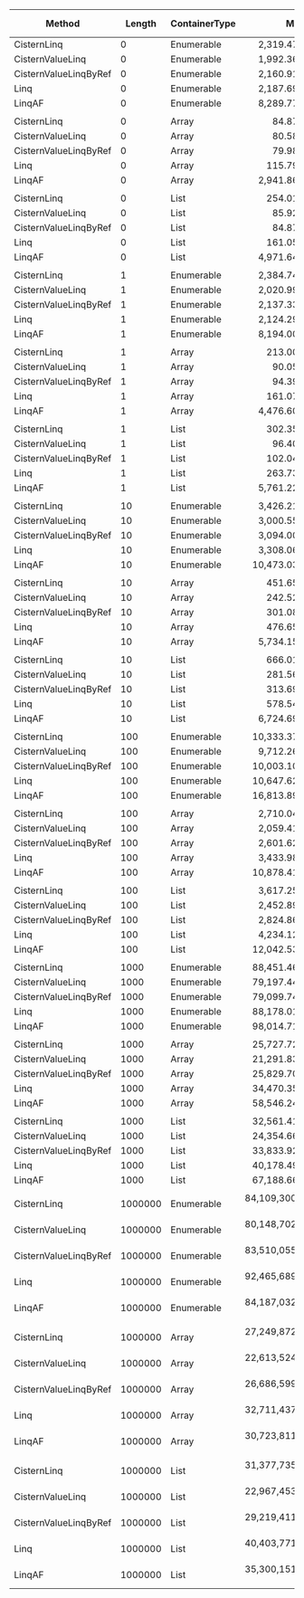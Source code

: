 ﻿|                Method |  Length | ContainerType |             Mean |            Error |           StdDev |           Median | Ratio | RatioSD |  Gen 0 | Gen 1 | Gen 2 | Allocated |
|---------------------- |-------- |-------------- |-----------------:|-----------------:|-----------------:|-----------------:|------:|--------:|-------:|------:|------:|----------:|
|           CisternLinq |       0 |    Enumerable |      2,319.47 ns |        11.562 ns |         9.027 ns |      2,321.76 ns |  1.06 |    0.00 | 0.1564 |     - |     - |     656 B |
|      CisternValueLinq |       0 |    Enumerable |      1,992.36 ns |        26.267 ns |        24.570 ns |      1,981.30 ns |  0.91 |    0.01 | 0.0839 |     - |     - |     352 B |
| CisternValueLinqByRef |       0 |    Enumerable |      2,160.91 ns |         8.746 ns |         7.753 ns |      2,162.83 ns |  0.99 |    0.01 | 0.0839 |     - |     - |     352 B |
|                  Linq |       0 |    Enumerable |      2,187.69 ns |         6.293 ns |         5.579 ns |      2,188.55 ns |  1.00 |    0.00 | 0.1183 |     - |     - |     496 B |
|                LinqAF |       0 |    Enumerable |      8,289.77 ns |       469.207 ns |     1,292.333 ns |      7,600.00 ns |  4.19 |    0.50 |      - |     - |     - |     352 B |
|                       |         |               |                  |                  |                  |                  |       |         |        |       |       |           |
|           CisternLinq |       0 |         Array |         84.87 ns |         0.880 ns |         0.780 ns |         84.58 ns |  0.73 |    0.01 | 0.0248 |     - |     - |     104 B |
|      CisternValueLinq |       0 |         Array |         80.58 ns |         0.227 ns |         0.177 ns |         80.62 ns |  0.70 |    0.01 |      - |     - |     - |         - |
| CisternValueLinqByRef |       0 |         Array |         79.98 ns |         0.619 ns |         0.549 ns |         79.71 ns |  0.69 |    0.01 |      - |     - |     - |         - |
|                  Linq |       0 |         Array |        115.79 ns |         1.176 ns |         1.100 ns |        115.27 ns |  1.00 |    0.00 | 0.0172 |     - |     - |      72 B |
|                LinqAF |       0 |         Array |      2,941.86 ns |        52.955 ns |        98.156 ns |      2,900.00 ns | 25.68 |    1.25 |      - |     - |     - |         - |
|                       |         |               |                  |                  |                  |                  |       |         |        |       |       |           |
|           CisternLinq |       0 |          List |        254.01 ns |         0.588 ns |         0.459 ns |        254.15 ns |  1.58 |    0.02 | 0.0877 |     - |     - |     368 B |
|      CisternValueLinq |       0 |          List |         85.92 ns |         0.132 ns |         0.110 ns |         85.89 ns |  0.53 |    0.01 |      - |     - |     - |         - |
| CisternValueLinqByRef |       0 |          List |         84.87 ns |         0.414 ns |         0.367 ns |         84.72 ns |  0.53 |    0.01 |      - |     - |     - |         - |
|                  Linq |       0 |          List |        161.05 ns |         1.955 ns |         1.733 ns |        161.15 ns |  1.00 |    0.00 | 0.0420 |     - |     - |     176 B |
|                LinqAF |       0 |          List |      4,971.64 ns |        62.926 ns |       149.551 ns |      4,900.00 ns | 32.03 |    1.06 |      - |     - |     - |      56 B |
|                       |         |               |                  |                  |                  |                  |       |         |        |       |       |           |
|           CisternLinq |       1 |    Enumerable |      2,384.74 ns |        34.338 ns |        51.395 ns |      2,365.20 ns |  1.13 |    0.03 | 0.1564 |     - |     - |     656 B |
|      CisternValueLinq |       1 |    Enumerable |      2,020.99 ns |        10.930 ns |         9.127 ns |      2,020.24 ns |  0.95 |    0.01 | 0.0839 |     - |     - |     352 B |
| CisternValueLinqByRef |       1 |    Enumerable |      2,137.33 ns |        11.398 ns |        10.662 ns |      2,139.99 ns |  1.01 |    0.01 | 0.0839 |     - |     - |     352 B |
|                  Linq |       1 |    Enumerable |      2,124.29 ns |        22.875 ns |        21.397 ns |      2,127.45 ns |  1.00 |    0.00 | 0.1183 |     - |     - |     496 B |
|                LinqAF |       1 |    Enumerable |      8,194.00 ns |       125.877 ns |       254.278 ns |      8,100.00 ns |  3.94 |    0.19 |      - |     - |     - |     352 B |
|                       |         |               |                  |                  |                  |                  |       |         |        |       |       |           |
|           CisternLinq |       1 |         Array |        213.00 ns |         4.277 ns |         3.792 ns |        212.15 ns |  1.32 |    0.03 | 0.0725 |     - |     - |     304 B |
|      CisternValueLinq |       1 |         Array |         90.05 ns |         0.835 ns |         0.781 ns |         89.98 ns |  0.56 |    0.01 |      - |     - |     - |         - |
| CisternValueLinqByRef |       1 |         Array |         94.39 ns |         0.900 ns |         0.842 ns |         94.36 ns |  0.59 |    0.01 |      - |     - |     - |         - |
|                  Linq |       1 |         Array |        161.07 ns |         3.281 ns |         3.647 ns |        161.18 ns |  1.00 |    0.00 | 0.0324 |     - |     - |     136 B |
|                LinqAF |       1 |         Array |      4,476.60 ns |        81.567 ns |       159.091 ns |      4,400.00 ns | 27.91 |    1.13 |      - |     - |     - |      32 B |
|                       |         |               |                  |                  |                  |                  |       |         |        |       |       |           |
|           CisternLinq |       1 |          List |        302.35 ns |         5.212 ns |         4.875 ns |        301.42 ns |  0.87 |    0.08 | 0.0877 |     - |     - |     368 B |
|      CisternValueLinq |       1 |          List |         96.40 ns |         1.907 ns |         2.196 ns |         96.58 ns |  0.29 |    0.04 |      - |     - |     - |         - |
| CisternValueLinqByRef |       1 |          List |        102.04 ns |         2.047 ns |         2.102 ns |        103.08 ns |  0.30 |    0.03 |      - |     - |     - |         - |
|                  Linq |       1 |          List |        263.73 ns |        16.333 ns |        46.861 ns |        242.73 ns |  1.00 |    0.00 | 0.0420 |     - |     - |     176 B |
|                LinqAF |       1 |          List |      5,761.22 ns |       114.190 ns |       228.050 ns |      5,800.00 ns | 19.94 |    2.96 |      - |     - |     - |      56 B |
|                       |         |               |                  |                  |                  |                  |       |         |        |       |       |           |
|           CisternLinq |      10 |    Enumerable |      3,426.21 ns |        68.494 ns |       190.933 ns |      3,447.44 ns |  1.04 |    0.09 | 0.1564 |     - |     - |     656 B |
|      CisternValueLinq |      10 |    Enumerable |      3,000.55 ns |        59.583 ns |       167.077 ns |      3,024.57 ns |  0.91 |    0.07 | 0.0839 |     - |     - |     352 B |
| CisternValueLinqByRef |      10 |    Enumerable |      3,094.00 ns |        61.127 ns |       153.357 ns |      3,176.74 ns |  0.94 |    0.08 | 0.0839 |     - |     - |     352 B |
|                  Linq |      10 |    Enumerable |      3,308.06 ns |        66.182 ns |       176.654 ns |      3,280.05 ns |  1.00 |    0.00 | 0.1183 |     - |     - |     496 B |
|                LinqAF |      10 |    Enumerable |     10,473.03 ns |       493.431 ns |     1,367.294 ns |     10,100.00 ns |  3.19 |    0.47 |      - |     - |     - |     352 B |
|                       |         |               |                  |                  |                  |                  |       |         |        |       |       |           |
|           CisternLinq |      10 |         Array |        451.65 ns |         9.089 ns |        23.622 ns |        452.78 ns |  0.96 |    0.05 | 0.0725 |     - |     - |     304 B |
|      CisternValueLinq |      10 |         Array |        242.52 ns |         4.868 ns |        10.374 ns |        243.83 ns |  0.51 |    0.03 |      - |     - |     - |         - |
| CisternValueLinqByRef |      10 |         Array |        301.08 ns |         5.995 ns |         6.904 ns |        301.89 ns |  0.63 |    0.03 |      - |     - |     - |         - |
|                  Linq |      10 |         Array |        476.65 ns |         9.505 ns |        17.618 ns |        479.66 ns |  1.00 |    0.00 | 0.0324 |     - |     - |     136 B |
|                LinqAF |      10 |         Array |      5,734.15 ns |       181.692 ns |       481.823 ns |      5,600.00 ns | 12.06 |    1.09 |      - |     - |     - |      32 B |
|                       |         |               |                  |                  |                  |                  |       |         |        |       |       |           |
|           CisternLinq |      10 |          List |        666.01 ns |        13.185 ns |        23.776 ns |        667.50 ns |  1.14 |    0.04 | 0.0877 |     - |     - |     368 B |
|      CisternValueLinq |      10 |          List |        281.56 ns |         5.590 ns |         8.703 ns |        284.66 ns |  0.49 |    0.02 |      - |     - |     - |         - |
| CisternValueLinqByRef |      10 |          List |        313.69 ns |         6.292 ns |        10.854 ns |        316.27 ns |  0.55 |    0.02 |      - |     - |     - |         - |
|                  Linq |      10 |          List |        578.54 ns |        11.565 ns |        12.374 ns |        581.54 ns |  1.00 |    0.00 | 0.0420 |     - |     - |     176 B |
|                LinqAF |      10 |          List |      6,724.69 ns |       299.285 ns |       788.437 ns |      6,500.00 ns | 12.33 |    2.21 |      - |     - |     - |      56 B |
|                       |         |               |                  |                  |                  |                  |       |         |        |       |       |           |
|           CisternLinq |     100 |    Enumerable |     10,333.37 ns |       206.047 ns |       535.545 ns |     10,376.86 ns |  0.98 |    0.07 | 0.1526 |     - |     - |     656 B |
|      CisternValueLinq |     100 |    Enumerable |      9,712.26 ns |       191.764 ns |       420.926 ns |      9,884.46 ns |  0.91 |    0.05 | 0.0763 |     - |     - |     352 B |
| CisternValueLinqByRef |     100 |    Enumerable |     10,003.10 ns |       198.837 ns |       415.046 ns |     10,175.49 ns |  0.94 |    0.05 | 0.0763 |     - |     - |     352 B |
|                  Linq |     100 |    Enumerable |     10,647.62 ns |       209.435 ns |       437.170 ns |     10,865.17 ns |  1.00 |    0.00 | 0.1068 |     - |     - |     496 B |
|                LinqAF |     100 |    Enumerable |     16,813.89 ns |       323.789 ns |       540.979 ns |     16,550.00 ns |  1.58 |    0.09 |      - |     - |     - |     352 B |
|                       |         |               |                  |                  |                  |                  |       |         |        |       |       |           |
|           CisternLinq |     100 |         Array |      2,710.04 ns |        54.220 ns |       127.803 ns |      2,753.63 ns |  0.79 |    0.05 | 0.0725 |     - |     - |     304 B |
|      CisternValueLinq |     100 |         Array |      2,059.41 ns |        41.252 ns |       108.675 ns |      2,083.67 ns |  0.60 |    0.04 |      - |     - |     - |         - |
| CisternValueLinqByRef |     100 |         Array |      2,601.62 ns |        51.733 ns |        83.539 ns |      2,608.40 ns |  0.76 |    0.04 |      - |     - |     - |         - |
|                  Linq |     100 |         Array |      3,433.98 ns |        68.148 ns |       134.518 ns |      3,461.51 ns |  1.00 |    0.00 | 0.0305 |     - |     - |     136 B |
|                LinqAF |     100 |         Array |     10,878.41 ns |       415.149 ns |     1,143.442 ns |     10,550.00 ns |  3.21 |    0.32 |      - |     - |     - |      32 B |
|                       |         |               |                  |                  |                  |                  |       |         |        |       |       |           |
|           CisternLinq |     100 |          List |      3,617.25 ns |        71.484 ns |       121.385 ns |      3,629.93 ns |  0.86 |    0.05 | 0.0877 |     - |     - |     368 B |
|      CisternValueLinq |     100 |          List |      2,452.89 ns |        48.334 ns |       104.043 ns |      2,466.75 ns |  0.58 |    0.04 |      - |     - |     - |         - |
| CisternValueLinqByRef |     100 |          List |      2,824.86 ns |        55.772 ns |       101.981 ns |      2,820.05 ns |  0.67 |    0.05 |      - |     - |     - |         - |
|                  Linq |     100 |          List |      4,234.12 ns |        84.314 ns |       185.070 ns |      4,256.06 ns |  1.00 |    0.00 | 0.0381 |     - |     - |     176 B |
|                LinqAF |     100 |          List |     12,042.53 ns |       497.910 ns |     1,363.019 ns |     11,800.00 ns |  2.85 |    0.36 |      - |     - |     - |      56 B |
|                       |         |               |                  |                  |                  |                  |       |         |        |       |       |           |
|           CisternLinq |    1000 |    Enumerable |     88,451.46 ns |     1,759.419 ns |     3,034.911 ns |     89,547.55 ns |  1.00 |    0.05 | 0.1221 |     - |     - |     656 B |
|      CisternValueLinq |    1000 |    Enumerable |     79,197.44 ns |     1,627.430 ns |     4,798.515 ns |     80,282.76 ns |  0.93 |    0.07 |      - |     - |     - |     352 B |
| CisternValueLinqByRef |    1000 |    Enumerable |     79,099.74 ns |     1,580.074 ns |     3,755.212 ns |     80,064.04 ns |  0.91 |    0.05 |      - |     - |     - |     352 B |
|                  Linq |    1000 |    Enumerable |     88,178.01 ns |     1,755.755 ns |     3,028.591 ns |     89,494.11 ns |  1.00 |    0.00 |      - |     - |     - |     496 B |
|                LinqAF |    1000 |    Enumerable |     98,014.71 ns |     1,954.499 ns |     3,156.152 ns |     98,600.00 ns |  1.11 |    0.05 |      - |     - |     - |     352 B |
|                       |         |               |                  |                  |                  |                  |       |         |        |       |       |           |
|           CisternLinq |    1000 |         Array |     25,727.72 ns |       511.556 ns |     1,195.745 ns |     26,193.28 ns |  0.75 |    0.04 | 0.0610 |     - |     - |     304 B |
|      CisternValueLinq |    1000 |         Array |     21,291.83 ns |       421.677 ns |       618.088 ns |     21,528.46 ns |  0.62 |    0.03 |      - |     - |     - |         - |
| CisternValueLinqByRef |    1000 |         Array |     25,829.70 ns |       507.389 ns |       804.773 ns |     25,975.76 ns |  0.75 |    0.03 |      - |     - |     - |         - |
|                  Linq |    1000 |         Array |     34,470.35 ns |       678.221 ns |     1,354.480 ns |     34,784.61 ns |  1.00 |    0.00 |      - |     - |     - |     136 B |
|                LinqAF |    1000 |         Array |     58,546.24 ns |     1,446.932 ns |     4,104.705 ns |     57,200.00 ns |  1.68 |    0.13 |      - |     - |     - |      32 B |
|                       |         |               |                  |                  |                  |                  |       |         |        |       |       |           |
|           CisternLinq |    1000 |          List |     32,561.41 ns |       650.645 ns |     1,284.310 ns |     32,888.38 ns |  0.81 |    0.04 | 0.0610 |     - |     - |     368 B |
|      CisternValueLinq |    1000 |          List |     24,354.66 ns |       487.051 ns |       840.139 ns |     24,420.94 ns |  0.61 |    0.03 |      - |     - |     - |         - |
| CisternValueLinqByRef |    1000 |          List |     33,833.92 ns |       653.101 ns |       825.964 ns |     33,939.38 ns |  0.85 |    0.03 |      - |     - |     - |         - |
|                  Linq |    1000 |          List |     40,178.49 ns |       803.055 ns |     1,385.231 ns |     40,613.68 ns |  1.00 |    0.00 |      - |     - |     - |     176 B |
|                LinqAF |    1000 |          List |     67,188.66 ns |     2,225.335 ns |     6,456.100 ns |     66,900.00 ns |  1.67 |    0.15 |      - |     - |     - |      56 B |
|                       |         |               |                  |                  |                  |                  |       |         |        |       |       |           |
|           CisternLinq | 1000000 |    Enumerable | 84,109,300.66 ns | 1,668,314.875 ns | 3,092,328.592 ns | 84,043,457.14 ns |  0.91 |    0.06 |      - |     - |     - |     656 B |
|      CisternValueLinq | 1000000 |    Enumerable | 80,148,702.38 ns | 1,568,089.825 ns | 3,095,256.330 ns | 80,679,907.14 ns |  0.87 |    0.04 |      - |     - |     - |     352 B |
| CisternValueLinqByRef | 1000000 |    Enumerable | 83,510,055.03 ns | 1,609,713.258 ns | 2,256,593.171 ns | 83,417,214.29 ns |  0.90 |    0.06 |      - |     - |     - |     352 B |
|                  Linq | 1000000 |    Enumerable | 92,465,689.35 ns | 1,833,265.800 ns | 4,531,378.843 ns | 92,776,025.00 ns |  1.00 |    0.00 |      - |     - |     - |     496 B |
|                LinqAF | 1000000 |    Enumerable | 84,187,032.53 ns | 1,674,256.553 ns | 4,468,929.667 ns | 84,517,500.00 ns |  0.91 |    0.07 |      - |     - |     - |     352 B |
|                       |         |               |                  |                  |                  |                  |       |         |        |       |       |           |
|           CisternLinq | 1000000 |         Array | 27,249,872.65 ns |   543,472.234 ns | 1,393,127.105 ns | 27,290,481.25 ns |  0.84 |    0.05 |      - |     - |     - |     304 B |
|      CisternValueLinq | 1000000 |         Array | 22,613,524.22 ns |   428,843.835 ns |   421,181.988 ns | 22,784,642.19 ns |  0.68 |    0.02 |      - |     - |     - |         - |
| CisternValueLinqByRef | 1000000 |         Array | 26,686,599.42 ns |   531,940.209 ns | 1,178,742.759 ns | 26,937,937.50 ns |  0.82 |    0.06 |      - |     - |     - |         - |
|                  Linq | 1000000 |         Array | 32,711,437.96 ns |   648,578.566 ns | 1,477,141.599 ns | 32,951,406.67 ns |  1.00 |    0.00 |      - |     - |     - |     136 B |
|                LinqAF | 1000000 |         Array | 30,723,811.00 ns |   817,674.641 ns | 2,410,932.127 ns | 30,240,050.00 ns |  0.94 |    0.08 |      - |     - |     - |      32 B |
|                       |         |               |                  |                  |                  |                  |       |         |        |       |       |           |
|           CisternLinq | 1000000 |          List | 31,377,735.50 ns |   626,728.568 ns | 1,308,215.909 ns | 31,498,581.25 ns |  0.78 |    0.04 |      - |     - |     - |     368 B |
|      CisternValueLinq | 1000000 |          List | 22,967,453.85 ns |   452,081.674 ns | 1,011,145.446 ns | 23,439,275.00 ns |  0.57 |    0.04 |      - |     - |     - |         - |
| CisternValueLinqByRef | 1000000 |          List | 29,219,411.86 ns |   576,334.654 ns | 1,151,002.579 ns | 29,345,268.75 ns |  0.72 |    0.04 |      - |     - |     - |         - |
|                  Linq | 1000000 |          List | 40,403,771.94 ns |   800,789.731 ns | 1,599,263.621 ns | 40,533,850.00 ns |  1.00 |    0.00 |      - |     - |     - |     176 B |
|                LinqAF | 1000000 |          List | 35,300,151.02 ns |   909,785.303 ns | 2,653,886.432 ns | 35,338,700.00 ns |  0.88 |    0.08 |      - |     - |     - |      56 B |
